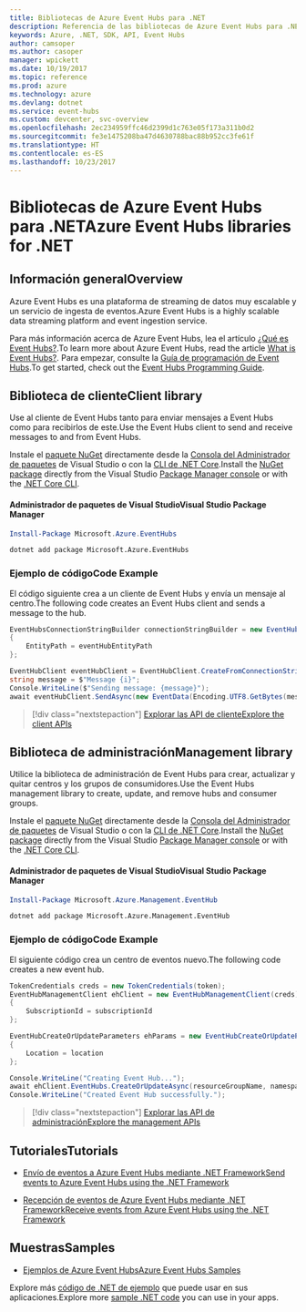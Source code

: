 ```yaml
---
title: Bibliotecas de Azure Event Hubs para .NET
description: Referencia de las bibliotecas de Azure Event Hubs para .NET
keywords: Azure, .NET, SDK, API, Event Hubs
author: camsoper
ms.author: casoper
manager: wpickett
ms.date: 10/19/2017
ms.topic: reference
ms.prod: azure
ms.technology: azure
ms.devlang: dotnet
ms.service: event-hubs
ms.custom: devcenter, svc-overview
ms.openlocfilehash: 2ec234959ffc46d2399d1c763e05f173a311b0d2
ms.sourcegitcommit: fe3e1475208ba47d4630788bac88b952cc3fe61f
ms.translationtype: HT
ms.contentlocale: es-ES
ms.lasthandoff: 10/23/2017
---
```

# <a name="azure-event-hubs-libraries-for-net"></a><span data-ttu-id="00e90-104">Bibliotecas de Azure Event Hubs para .NET</span><span class="sxs-lookup"><span data-stu-id="00e90-104">Azure Event Hubs libraries for .NET</span></span>

## <a name="overview"></a><span data-ttu-id="00e90-105">Información general</span><span class="sxs-lookup"><span data-stu-id="00e90-105">Overview</span></span>

<span data-ttu-id="00e90-106">Azure Event Hubs es una plataforma de streaming de datos muy escalable y un servicio de ingesta de eventos.</span><span class="sxs-lookup"><span data-stu-id="00e90-106">Azure Event Hubs is a highly scalable data streaming platform and event ingestion service.</span></span>

<span data-ttu-id="00e90-107">Para más información acerca de Azure Event Hubs, lea el artículo [¿Qué es Event Hubs?](/azure/event-hubs/event-hubs-what-is-event-hubs).</span><span class="sxs-lookup"><span data-stu-id="00e90-107">To learn more about Azure Event Hubs, read the article [What is Event Hubs?](/azure/event-hubs/event-hubs-what-is-event-hubs).</span></span>  <span data-ttu-id="00e90-108">Para empezar, consulte la [Guía de programación de Event Hubs](/azure/event-hubs/event-hubs-programming-guide).</span><span class="sxs-lookup"><span data-stu-id="00e90-108">To get started, check out the [Event Hubs Programming Guide](/azure/event-hubs/event-hubs-programming-guide).</span></span>

## <a name="client-library"></a><span data-ttu-id="00e90-109">Biblioteca de cliente</span><span class="sxs-lookup"><span data-stu-id="00e90-109">Client library</span></span>

<span data-ttu-id="00e90-110">Use al cliente de Event Hubs tanto para enviar mensajes a Event Hubs como para recibirlos de este.</span><span class="sxs-lookup"><span data-stu-id="00e90-110">Use the Event Hubs client to send and receive messages to and from Event Hubs.</span></span>

<span data-ttu-id="00e90-111">Instale el [paquete NuGet](https://www.nuget.org/packages/Microsoft.Azure.EventHubs) directamente desde la [Consola del Administrador de paquetes][PackageManager] de Visual Studio o con la [CLI de .NET Core][DotNetCLI].</span><span class="sxs-lookup"><span data-stu-id="00e90-111">Install the [NuGet package](https://www.nuget.org/packages/Microsoft.Azure.EventHubs) directly from the Visual Studio [Package Manager console][PackageManager] or with the [.NET Core CLI][DotNetCLI].</span></span>

#### <a name="visual-studio-package-manager"></a><span data-ttu-id="00e90-112">Administrador de paquetes de Visual Studio</span><span class="sxs-lookup"><span data-stu-id="00e90-112">Visual Studio Package Manager</span></span>

```powershell
Install-Package Microsoft.Azure.EventHubs
```

```bash
dotnet add package Microsoft.Azure.EventHubs
```

### <a name="code-example"></a><span data-ttu-id="00e90-113">Ejemplo de código</span><span class="sxs-lookup"><span data-stu-id="00e90-113">Code Example</span></span>

<span data-ttu-id="00e90-114">El código siguiente crea a un cliente de Event Hubs y envía un mensaje al centro.</span><span class="sxs-lookup"><span data-stu-id="00e90-114">The following code creates an Event Hubs client and sends a message to the hub.</span></span>

```csharp
EventHubsConnectionStringBuilder connectionStringBuilder = new EventHubsConnectionStringBuilder(eventHubConnectionString)
{
    EntityPath = eventHubEntityPath
};

EventHubClient eventHubClient = EventHubClient.CreateFromConnectionString(connectionStringBuilder.ToString());
string message = $"Message {i}";
Console.WriteLine($"Sending message: {message}");
await eventHubClient.SendAsync(new EventData(Encoding.UTF8.GetBytes(message)));
```

> [!div class="nextstepaction"]
> [<span data-ttu-id="00e90-115">Explorar las API de cliente</span><span class="sxs-lookup"><span data-stu-id="00e90-115">Explore the client APIs</span></span>](/dotnet/api/overview/azure/eventhub/client)

## <a name="management-library"></a><span data-ttu-id="00e90-116">Biblioteca de administración</span><span class="sxs-lookup"><span data-stu-id="00e90-116">Management library</span></span>

<span data-ttu-id="00e90-117">Utilice la biblioteca de administración de Event Hubs para crear, actualizar y quitar centros y los grupos de consumidores.</span><span class="sxs-lookup"><span data-stu-id="00e90-117">Use the Event Hubs management library to create, update, and remove hubs and consumer groups.</span></span>

<span data-ttu-id="00e90-118">Instale el [paquete NuGet](https://www.nuget.org/packages/Microsoft.Azure.Management.EventHub) directamente desde la [Consola del Administrador de paquetes][PackageManager] de Visual Studio o con la [CLI de .NET Core][DotNetCLI].</span><span class="sxs-lookup"><span data-stu-id="00e90-118">Install the [NuGet package](https://www.nuget.org/packages/Microsoft.Azure.Management.EventHub) directly from the Visual Studio [Package Manager console][PackageManager] or with the [.NET Core CLI][DotNetCLI].</span></span>

#### <a name="visual-studio-package-manager"></a><span data-ttu-id="00e90-119">Administrador de paquetes de Visual Studio</span><span class="sxs-lookup"><span data-stu-id="00e90-119">Visual Studio Package Manager</span></span>

```powershell
Install-Package Microsoft.Azure.Management.EventHub
```

```bash
dotnet add package Microsoft.Azure.Management.EventHub
```

### <a name="code-example"></a><span data-ttu-id="00e90-120">Ejemplo de código</span><span class="sxs-lookup"><span data-stu-id="00e90-120">Code Example</span></span>

<span data-ttu-id="00e90-121">El siguiente código crea un centro de eventos nuevo.</span><span class="sxs-lookup"><span data-stu-id="00e90-121">The following code creates a new event hub.</span></span>

```csharp
TokenCredentials creds = new TokenCredentials(token);
EventHubManagementClient ehClient = new EventHubManagementClient(creds)
{
    SubscriptionId = subscriptionId
};

EventHubCreateOrUpdateParameters ehParams = new EventHubCreateOrUpdateParameters()
{
    Location = location
};

Console.WriteLine("Creating Event Hub...");
await ehClient.EventHubs.CreateOrUpdateAsync(resourceGroupName, namespaceName, EventHubName, ehParams);
Console.WriteLine("Created Event Hub successfully.");
```

> [!div class="nextstepaction"]
> [<span data-ttu-id="00e90-122">Explorar las API de administración</span><span class="sxs-lookup"><span data-stu-id="00e90-122">Explore the management APIs</span></span>](/dotnet/api/overview/azure/eventhub/management)

## <a name="tutorials"></a><span data-ttu-id="00e90-123">Tutoriales</span><span class="sxs-lookup"><span data-stu-id="00e90-123">Tutorials</span></span>

* [<span data-ttu-id="00e90-124">Envío de eventos a Azure Event Hubs mediante .NET Framework</span><span class="sxs-lookup"><span data-stu-id="00e90-124">Send events to Azure Event Hubs using the .NET Framework</span></span>](/azure/event-hubs/event-hubs-dotnet-framework-getstarted-send)

* [<span data-ttu-id="00e90-125">Recepción de eventos de Azure Event Hubs mediante .NET Framework</span><span class="sxs-lookup"><span data-stu-id="00e90-125">Receive events from Azure Event Hubs using the .NET Framework</span></span>](/azure/event-hubs/event-hubs-dotnet-framework-getstarted-receive-eph)

## <a name="samples"></a><span data-ttu-id="00e90-126">Muestras</span><span class="sxs-lookup"><span data-stu-id="00e90-126">Samples</span></span>

* [<span data-ttu-id="00e90-127">Ejemplos de Azure Event Hubs</span><span class="sxs-lookup"><span data-stu-id="00e90-127">Azure Event Hubs Samples</span></span>](https://github.com/Azure/azure-event-hubs/tree/master/samples)

<span data-ttu-id="00e90-128">Explore más [código de .NET de ejemplo](https://azure.microsoft.com/resources/samples/?platform=dotnet) que puede usar en sus aplicaciones.</span><span class="sxs-lookup"><span data-stu-id="00e90-128">Explore more [sample .NET code](https://azure.microsoft.com/resources/samples/?platform=dotnet) you can use in your apps.</span></span>

[PackageManager]: https://docs.microsoft.com/nuget/tools/package-manager-console
[DotNetCLI]: https://docs.microsoft.com/dotnet/core/tools/dotnet-add-package

